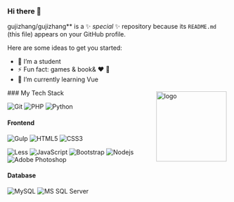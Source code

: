 ### Hi there 👋

gujizhang/gujizhang** is a ✨ _special_ ✨ repository because its `README.md` (this file) appears on your GitHub profile.

Here are some ideas to get you started:

- 🔭 I’m a student
- ⚡ Fun fact: games & book& :heart: :dog:
- 🌱 I’m currently learning Vue 
<img src="https://github-readme-stats.vercel.app/api?username=gujizhang&show_icons=true" alt="logo" height="160" align="right" style="margin: 5px; margin-bottom: 20px;" /> 
### My Tech Stack

![Git](https://img.shields.io/badge/-Git-%23F05032?style=flat-square&logo=git&logoColor=%23ffffff)
![PHP](http://img.shields.io/badge/-c-8892BF?style=flat-square&logo=C&logoColor=ffffff)
![Python](http://img.shields.io/badge/-Python-3C78A9?style=flat-square&logo=python&logoColor=ffffff)

#### Frontend

![Gulp](https://img.shields.io/badge/-Webpack-CF4647?style=flat-square&logo=Webpack&logoColor=ffffff)
![HTML5](https://img.shields.io/badge/-HTML5-%23E44D27?style=flat-square&logo=html5&logoColor=ffffff)
![CSS3](https://img.shields.io/badge/-CSS3-%231572B6?style=flat-square&logo=css3)

![Less](https://img.shields.io/badge/-Less-1D365D?style=flat-square&logo=less)
![JavaScript](https://img.shields.io/badge/-JavaScript-%23F7DF1C?style=flat-square&logo=javascript&logoColor=000000&labelColor=%23F7DF1C&color=%23FFCE5A)
![Bootstrap](http://img.shields.io/badge/-Bootstrap-7952B3?style=flat-square&logo=bootstrap&logoColor=ffffff)
![Nodejs](https://img.shields.io/badge/-Nodejs-black?style=flat-square&logo=Node.js)
![Adobe Photoshop](http://img.shields.io/badge/-Abode%20Photoshop-26C9FF?style=flat-square&logo=adobe-photoshop&logoColor=ffffff)

#### Database

![MySQL](http://img.shields.io/badge/-MySQL-007599?style=flat-square&logo=MySQL&logoColor=ffffff)
![MS SQL Server](http://img.shields.io/badge/-MS%20SQL%20Server-CC2927?style=flat-square&logo=microsoft-sql-server&logoColor=ffffff)

